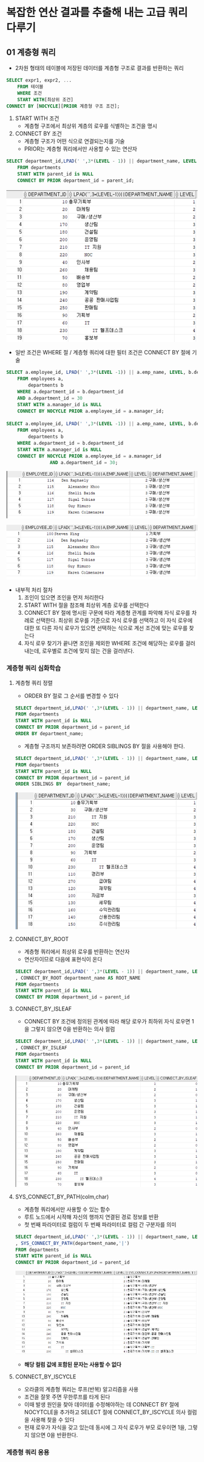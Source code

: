 # 복잡한 연산 결과를 추출해 내는 고급 쿼리 다루기
## 01 계층형 쿼리
- 2차원 형태의 테이블에 저장된 데이터를 계층형 구조로 결과를 반환하는 쿼리
```sql
SELECT expr1, expr2, ...
    FROM 테이블
    WHERE 조건
    START WITH[최상위 조건]
CONNECT BY [NOCYCLE][PRIOR 계층형 구조 조건];
```
1. START WITH 조건
    - 계층형 구조에서 최상위 계층의 로우를 식별하는 조건을 명시
2. CONNECT BY 조건
    - 계층형 구조가 어떤 식으로 연결되는지를 기술
    - PRIOR는 계층형 쿼리에서만 사용할 수 있는 연산자

```sql
SELECT department_id,LPAD(' ',3*(LEVEL - 1)) || department_name, LEVEL
    FROM departments
    START WITH parent_id is NULL
    CONNECT BY PRIOR department_id = parent_id;
```
![alt text](image-17.png)

- 일반 조건은 WHERE 절 / 계층형 쿼리에 대한 필터 조건은 CONNECT BY 절에 기술
```sql
SELECT a.employee_id, LPAD(' ',3*(LEVEL -1)) || a.emp_name, LEVEL, b.department_name
    FROM employees a,
        departments b
    WHERE a.department_id = b.department_id
    AND a.department_id = 30
    START WITH a.manager_id is NULL
    CONNECT BY NOCYCLE PRIOR a.employee_id = a.manager_id;
    
SELECT a.employee_id, LPAD(' ',3*(LEVEL -1)) || a.emp_name, LEVEL, b.department_name
    FROM employees a,
        departments b
    WHERE a.department_id = b.department_id
    START WITH a.manager_id is NULL
    CONNECT BY NOCYCLE PRIOR a.employee_id = a.manager_id
                AND a.department_id = 30;
```
![alt text](image-18.png)

![alt text](image-19.png)

- 내부적 처리 절차
    1. 조인이 있으면 조인을 먼저 처리한다
    2. START WITH 절을 참조해 최상위 계층 로우를 선택한다
    3. CONNECT BY 절에 명시된 구문에 따라 계층형 관계를 파악해 자식 로우를 차례로 선택한다. 최상위 로우를 기준으로 자식 로우를 선택하고 이 자식 로우에 대한 또 다른 자식 로우가 있으면 선택하는 식으로 계선 조건에 맞는 로우를 찾는다
    4. 자식 로우 찾기가 끝나면 조인을 제외한 WHERE 조건에 해당하는 로우를 걸러내는데, 로우별로 조건에 맞지 않는 건을 걸러낸다.

### 계층형 쿼리 심화학습
1. 계층형 쿼리 정렬
    - ORDER BY 절로 그 순서를 변경할 수 있다
    ```sql
    SELECT department_id,LPAD(' ',3*(LEVEL - 1)) || department_name, LEVEL
    FROM departments
    START WITH parent_id is NULL
    CONNECT BY PRIOR department_id = parent_id
    ORDER BY department_name;
    ```
    - 계층형 구조까지 보존하려면 ORDER SIBLINGS BY 절을 사용해야 한다.
    ```sql
    SELECT department_id,LPAD(' ',3*(LEVEL - 1)) || department_name, LEVEL
    FROM departments
    START WITH parent_id is NULL
    CONNECT BY PRIOR department_id = parent_id
    ORDER SIBLINGS BY  department_name;                
    ```

    ![alt text](image-20.png)

2. CONNECT_BY_ROOT
    - 계층형 쿼리에서 최상위 로우를 반환하는 연산자
    - 연산자이므로 다음에 표현식이 온다
    ```sql
    SELECT department_id,LPAD(' ',3*(LEVEL - 1)) || department_name, LEVEL
    , CONNECT_BY_ROOT department_name AS ROOT_NAME
    FROM departments
    START WITH parent_id is NULL
    CONNECT BY PRIOR department_id = parent_id
    ```

3. CONNECT_BY_ISLEAF
    - CONNECT BY 조건에 정의된 관계에 따라 해당 로우가 최하위 자식 로우면 1을 그렇지 않으면 0을 반환하는 의사 컬럼
    ```sql
    SELECT department_id,LPAD(' ',3*(LEVEL - 1)) || department_name, LEVEL
    , CONNECT_BY_ISLEAF
    FROM departments
    START WITH parent_id is NULL
    CONNECT BY PRIOR department_id = parent_id
    ```

    ![alt text](image-21.png)

4. SYS_CONNECT_BY_PATH(colm,char)
    - 계층형 쿼리에서만 사용할 수 있는 함수
    - 루트 노드에서 시작해 자신의 행까지 연결된 경로 정보를 반환
    - 첫 번째 파라미터로 컬럼이 두 번째 파라미터로 컬럼 간 구분자를 의미
    ```sql
    SELECT department_id,LPAD(' ',3*(LEVEL - 1)) || department_name, LEVEL
    , SYS_CONNECT_BY_PATH(department_name,'|')
    FROM departments
    START WITH parent_id is NULL
    CONNECT BY PRIOR department_id = parent_id
    ```
    ![alt text](image-22.png)

    - **해당 컬럼 값에 포함된 문자는 사용할 수 없다**
5. CONNECT_BY_ISCYCLE
    - 오라클의 계층형 쿼리는 루프(반복) 알고리즘을 사용
    - 조건을 잘못 주면 무한루프를 타게 된다
    - 이때 발생 원인을 찾아 데이터를 수정해야하는 데 CONNECT BY 절에 NOCYTCLE을 추가하고 SELECT 절에 CONNECT_BY_ISCYCLE 의사 컬럼을 사용해 찾을 수 있다
    - 현재 로우가 자식을 갖고 있는데 동시에 그 자식 로우가 부모 로우이면 1을, 그렇지 않으면 0을 반환한다.

### 계층형 쿼리 응용